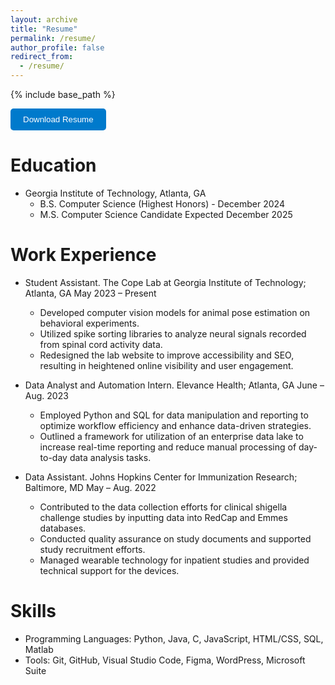 ```yaml
---
layout: archive
title: "Resume"
permalink: /resume/
author_profile: false
redirect_from:
  - /resume/
---
```


{% include base_path %}

<a href="/files/ResumeSummer2025.pdf" download>
    <button style="padding: 10px 20px; background-color: #007ACC; color: white; border: none; border-radius: 5px; cursor: pointer;">
        Download Resume
    </button>
</a>

Education
======

* Georgia Institute of Technology, Atlanta, GA
  * B.S. Computer Science (Highest Honors) - December 2024
  * M.S. Computer Science Candidate Expected December 2025

Work Experience
======

* Student Assistant. The Cope Lab at Georgia Institute of Technology; Atlanta, GA May 2023 – Present
  * Developed computer vision models for animal pose estimation on behavioral experiments.
  * Utilized spike sorting libraries to analyze neural signals recorded from spinal cord activity data.
  * Redesigned the lab website to improve accessibility and SEO, resulting in heightened online visibility and user
engagement.

* Data Analyst and Automation Intern. Elevance Health; Atlanta, GA June – Aug. 2023
  * Employed Python and SQL for data manipulation and reporting to optimize workflow efficiency and enhance
data-driven strategies.
  * Outlined a framework for utilization of an enterprise data lake to increase real-time reporting and reduce
manual processing of day-to-day data analysis tasks.

* Data Assistant. Johns Hopkins Center for Immunization Research; Baltimore, MD May – Aug. 2022
  * Contributed to the data collection efforts for clinical shigella challenge studies by inputting data into RedCap
and Emmes databases.
  * Conducted quality assurance on study documents and supported study recruitment efforts.
  * Managed wearable technology for inpatient studies and provided technical support for the devices.
  
Skills
======
* Programming Languages: Python, Java, C, JavaScript, HTML/CSS, SQL, Matlab
* Tools: Git, GitHub, Visual Studio Code, Figma, WordPress, Microsoft Suite
